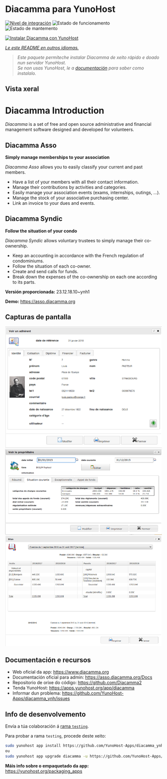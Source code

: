 <!--
NOTA: Este README foi creado automáticamente por <https://github.com/YunoHost/apps/tree/master/tools/readme_generator>
NON debe editarse manualmente.
-->

# Diacamma para YunoHost

[![Nivel de integración](https://dash.yunohost.org/integration/diacamma.svg)](https://dash.yunohost.org/appci/app/diacamma) ![Estado de funcionamento](https://ci-apps.yunohost.org/ci/badges/diacamma.status.svg) ![Estado de mantemento](https://ci-apps.yunohost.org/ci/badges/diacamma.maintain.svg)

[![Instalar Diacamma con YunoHost](https://install-app.yunohost.org/install-with-yunohost.svg)](https://install-app.yunohost.org/?app=diacamma)

*[Le este README en outros idiomas.](./ALL_README.md)*

> *Este paquete permíteche instalar Diacamma de xeito rápido e doado nun servidor YunoHost.*  
> *Se non usas YunoHost, le a [documentación](https://yunohost.org/install) para saber como instalalo.*

## Vista xeral

# Diacamma Introduction

_Diacamma_ is a set of free and open source administrative and financial management software designed and developed for volunteers.

## Diacamma Asso

**Simply manage memberships to your association**

_Diacamma Asso_ allows you to easily classify your current and past members.

 * Have a list of your members with all their contact information.
 * Manage their contributions by activities and categories.
 * Easily manage your association events (exams, internships, outings, ...).
 * Manage the stock of your associative purchasing center.
 * Link an invoice to your dues and events.
 
## Diacamma Syndic

**Follow the situation of your condo**

_Diacamma Syndic_ allows voluntary trustees to simply manage their co-ownership.

 * Keep an accounting in accordance with the French regulation of condominiums.
 * Follow the situation of each co-owner.
 * Create and send calls for funds.
 * Break down the expenses of the co-ownership on each one according to its parts.
 


**Versión proporcionada:** 23.12.18.10~ynh1

**Demo:** <https://asso.diacamma.org>

## Capturas de pantalla

![Captura de pantalla de Diacamma](./doc/screenshots/01_fiche_adherent.png)
![Captura de pantalla de Diacamma](./doc/screenshots/02_situation_coporprietaire.png)
![Captura de pantalla de Diacamma](./doc/screenshots/03_bilan_comptable.png)

## Documentación e recursos

- Web oficial da app: <https://www.diacamma.org>
- Documentación oficial para admin: <https://asso.diacamma.org/Docs>
- Repositorio de orixe do código: <https://github.com/Diacamma2>
- Tenda YunoHost: <https://apps.yunohost.org/app/diacamma>
- Informar dun problema: <https://github.com/YunoHost-Apps/diacamma_ynh/issues>

## Info de desenvolvemento

Envía a túa colaboración á [rama `testing`](https://github.com/YunoHost-Apps/diacamma_ynh/tree/testing).

Para probar a rama `testing`, procede deste xeito:

```bash
sudo yunohost app install https://github.com/YunoHost-Apps/diacamma_ynh/tree/testing --debug
ou
sudo yunohost app upgrade diacamma -u https://github.com/YunoHost-Apps/diacamma_ynh/tree/testing --debug
```

**Máis info sobre o empaquetado da app:** <https://yunohost.org/packaging_apps>
